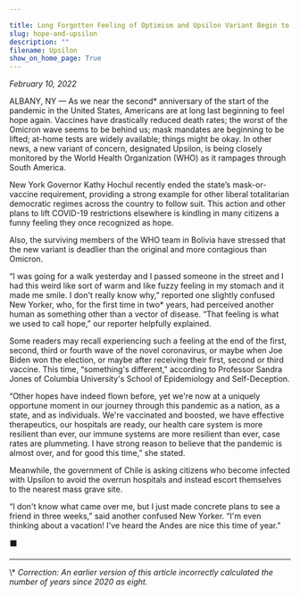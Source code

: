 ```yaml
---

title: Long Forgotten Feeling of Optimism and Upsilon Variant Begin to Emerge
slug: hope-and-upsilon
description: ""
filename: Upsilon
show_on_home_page: True
---
```


*February 10, 2022*

ALBANY, NY — As we near the second* anniversary of the start of the pandemic in the United States, Americans are at long last beginning to feel hope again. Vaccines have drastically reduced death rates;  the worst of the Omicron wave seems to be behind us; mask mandates are beginning to be lifted; at-home tests are widely available; things might be okay. In other news, a new variant of concern, designated Upsilon, is being closely monitored by the World Health Organization (WHO) as it rampages through South America.

New York Governor Kathy Hochul recently ended the state’s mask-or-vaccine requirement, providing a strong example for other liberal totalitarian democratic regimes across the country to follow suit. This action and other plans to lift COVID-19 restrictions elsewhere is kindling in many citizens a funny feeling they once recognized as hope.

Also, the surviving members of the WHO team in Bolivia have stressed that the new variant is deadlier than the original and more contagious than Omicron.

“I was going for a walk yesterday and I passed someone in the street and I had this weird like sort of warm and like fuzzy feeling in my stomach and it made me smile. I don't really know why,” reported one slightly confused New Yorker, who, for the first time in two* years, had perceived another human as something other than a vector of disease. “That feeling is what we used to call hope,” our reporter helpfully explained.

Some readers may recall experiencing such a feeling at the end of the first, second, third or fourth wave of the novel coronavirus, or maybe when Joe Biden won the election, or maybe after receiving their first, second or third vaccine. This time, “something's different," according to Professor Sandra Jones of Columbia University's School of Epidemiology and Self-Deception.

“Other hopes have indeed flown before, yet we're now at a uniquely opportune moment in our journey through this pandemic as a nation, as a state, and as individuals. We're vaccinated and boosted, we have effective therapeutics, our hospitals are ready, our health care system is more resilient than ever, our immune systems are more resilient than ever, case rates are plummeting. I have strong reason to believe that the pandemic is almost over, and for good this time,” she stated.

Meanwhile, the government of Chile is asking citizens who become infected with Upsilon to avoid the overrun hospitals and instead escort themselves to the nearest mass grave site.

“I don't know what came over me, but I just made concrete plans to see a friend in three weeks," said another confused New Yorker. “I'm even thinking about a vacation! I've heard the Andes are nice this time of year."

⬛

---

\\* *Correction: An earlier version of this article incorrectly calculated the number of years since 2020 as eight.*
